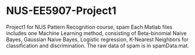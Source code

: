 # NUS-EE5907-Project1
Project1 for NUS Pattern Recognition course, spam
Each Matlab files includes one Machine Learning method, consisting of Beta-binomial Naive Bayes, Gaussian Naive Bayes, Logistic regression, K-Nearest Neighbors for classification and discrimination.
The raw data of spam is in spamData.mat.
